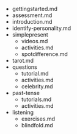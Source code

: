- gettingstarted.md
- assessment.md
- introduction.md
- identify-personality.md
- simplepresent
  - videos.md
  - activities.md
  - spotdifference.md
- tarot.md
- questions
  - tutorial.md
  - activities.md
  - celebrity.md
- past-tense
  - tutorials.md
  - activities.md
- listening
  - exercises.md
  - blindfold.md